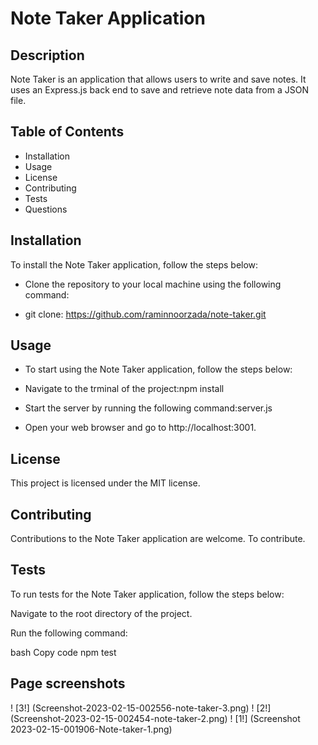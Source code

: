 # Note Taker Application

## Description

Note Taker is an application that allows users to write and save notes. It uses an Express.js back end to save and retrieve note data from a JSON file.

## Table of Contents
* Installation
* Usage
* License
* Contributing
* Tests
* Questions

## Installation
To install the Note Taker application, follow the steps below:

- Clone the repository to your local machine using the following command:

- git clone: https://github.com/raminnoorzada/note-taker.git

## Usage

* To start using the Note Taker application, follow the steps below:

* Navigate to the trminal of the project:npm install

* Start the server by running the following command:server.js

* Open your web browser and go to http://localhost:3001.


## License
This project is licensed under the MIT license.

## Contributing
Contributions to the Note Taker application are welcome. To contribute.

## Tests
To run tests for the Note Taker application, follow the steps below:

Navigate to the root directory of the project.

Run the following command:

bash
Copy code
npm test


## Page screenshots 
! [3!] (Screenshot-2023-02-15-002556-note-taker-3.png)
! [2!] (Screenshot-2023-02-15-002454-note-taker-2.png)
! [1!] (Screenshot 2023-02-15-001906-Note-taker-1.png)